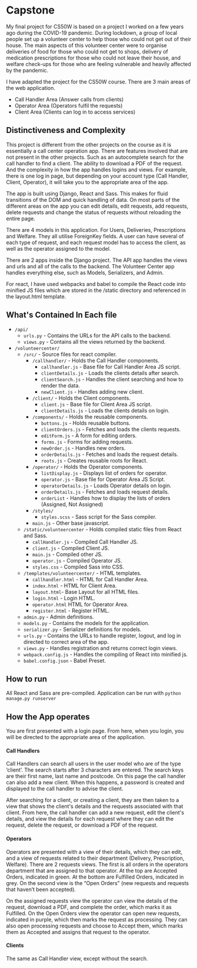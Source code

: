 # Capstone

My final project for CS50W is based on a project I worked on a few years ago during the
COVID-19 pandemic. During lockdown, a group of local people set up a volunteer center to
help those who could not get out of their house. The main aspects of this volunteer center
were to organise deliveries of food for those who could not get to shops, delivery of
medication prescriptions for those who could not leave their house, and welfare check-ups
for those who are feeling vulnerable and heavily affected by the pandemic.

I have adapted the project for the CS50W course. There are 3 main areas of the web
application.

-   Call Handler Area (Answer calls from clients)
-   Operator Area (Operators fulfil the requests)
-   Client Area (Clients can log in to access services)

## Distinctiveness and Complexity

This project is different from the other projects on the course as it is essentially a
call center operation app. There are features involved that are not present in the other
projects. Such as an autocomplete search for the call handler to find a client. The ability
to download a PDF of the request. And the complexity in how the app handles logins and views.
For example, there is one log in page, but depending on your account type (Call Handler, Client, Operator),
it will take you to the appropriate area of the app.

The app is built using Django, React and Sass. This makes for fluid transitions of the DOM and quick
handling of data. On most parts of the different areas on the app you can edit details, edit requests,
add requests, delete requests and change the status of requests without reloading the entire page.

There are 4 models in this application. For Users, Deliveries, Prescriptions and Welfare. They all utilise
ForeignKey fields. A user can have several of each type of request, and each request model has to access
the client, as well as the operator assigned to the model.

There are 2 apps inside the Django project. The API app handles the views and urls and all of the calls to the backend.
The Volunteer Center app handles everything else, such as Models, Serializers, and Admin.

For react, I have used webpacks and babel to compile the React code into minified JS files which
are stored in the /static directory and referenced in the layout.html template.

## What's Contained In Each file

-   `/api/`
    -   `urls.py` - Contains the URLs for the API calls to the backend.
    -   `views.py` - Contains all the views returned by the backend.
-   `/volunteercenter/`
    -   `/src/` - Source files for react compiler.
        -   `/callhandler/` - Holds the Call Handler components.
            -   `callhandler.js` - Base file for Call Handler Area JS script.
            -   `clientDetails.js` - Loads the clients details after search.
            -   `clientSearch.js` - Handles the client searching and how to render the data.
            -   `newClient.js` - Handles adding new client.
        -   `/client/` - Holds the Client components.
            -   `client.js` - Base file for Client Area JS script.
            -   `clientDetails.js` - Loads the clients details on login.
        -   `/components/` - Holds the reusable components.
            -   `buttons.js` - Holds reusable buttons.
            -   `clientOrders.js` - Fetches and loads the clients requests.
            -   `editForm.js` - A form for editing orders.
            -   `forms.js` - Forms for adding requests.
            -   `newOrder.js` - Handles new orders.
            -   `orderDetails.js` - Fetches and loads the request details.
            -   `roots.js` - Creates reusable roots for React.
        -   `/operator/` - Holds the Operator components.
            -   `listDisplay.js` - Displays list of orders for operator.
            -   `operator.js` - Base file for Operator Area JS Script.
            -   `operatorDetails.js` - Loads Operator details on login.
            -   `orderDetails.js` - Fetches and loads request details.
            -   `orderList` - Handles how to display the lists of orders (Assigned, Not Assigned)
        -   `/styles/`
            -   `styles.scss` - Sass script for the Sass compiler.
        -   `main.js` - Other base javascript.
    -   `/static/volunteercenter` - Holds compiled static files from React and Sass.
        -   `callHandler.js` - Compiled Call Handler JS.
        -   `client.js` - Compiled Client JS.
        -   `main.js` - Compiled other JS.
        -   `operator.js` - Compiled Operator JS.
        -   `styles.css` - Compiled Sass into CSS.
    -   `/templates/volunteercenter/` - HTML templates.
        -   `callhandler.html` - HTML for Call Handler Area.
        -   `index.html` - HTML for Client Area.
        -   `layout.html`- Base Layout for all HTML files.
        -   `login.html` - Login HTML.
        -   `operator.html` HTML for Operator Area.
        -   `register.html` - Register HTML.
    -   `admin.py` - Admin definitions.
    -   `models.py` - Contains the models for the application.
    -   `serializer.py` - Serializer definitions for models.
    -   `urls.py` - Contains the URLs to handle register, logout, and log in directed to correct area of the app.
    -   `views.py` - Handles registration and returns correct login views.
    -   `webpack.config.js` - Handles the compiling of React into minified js.
    -   `babel.config.json` - Babel Preset.

## How to run

All React and Sass are pre-compiled. Application can be run with `python manage.py runserver`

## How the App operates

You are first presented with a login page. From here, when you login, you will be directed to the appropriate area of the application.

#### Call Handlers

Call Handlers can search all users in the user model who are of the type ‘client’. The search starts after 3 characters are entered. The search keys are their first name, last name and postcode. On this page the call handler can also add a new client. When this happens, a password is created and displayed to the call handler to advise the client.

After searching for a client, or creating a client, they are then taken to a view that shows the client's details and the requests associated with that client. From here, the call handler can add a new request, edit the client's details, and view the details for each request where they can edit the request, delete the request, or download a PDF of the request.

#### Operators

Operators are presented with a view of their details, which they can edit, and a view of requests related to their department (Delivery, Prescription, Welfare). There are 2 requests views. The first is all orders in the operators department that are assigned to that operator. At the top are Accepted Orders, indicated in green. At the bottom are Fulfilled Orders, indicated in grey. On the second view is the “Open Orders” (new requests and requests that haven’t been accepted).

On the assigned requests view the operator can view the details of the request, download a PDF, and complete the order, which marks it as Fulfilled. On the Open Orders view the operator can open new requests, indicated in purple, which then marks the request as processing. They can also open processing requests and choose to Accept them, which marks them as Accepted and assigns that request to the operator.

#### Clients

The same as Call Handler view, except without the search.
